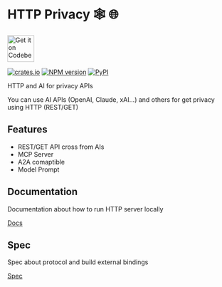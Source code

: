 # HTTP Privacy 🕸️ 🌐 

<a href="https://codeberg.org/Robot_Labs/http-privacy">
    <img alt="Get it on Codeberg" src="https://get-it-on.codeberg.org/get-it-on-blue-on-white.png" height="60">
</a>

[![crates.io](https://img.shields.io/crates/v/privacy_http_sdk)](https://crates.io/crates/privacy_http_sdk)
[![NPM version](https://img.shields.io/npm/v/http-privacy-js.svg)](https://www.npmjs.com/package/http-privacy-js)
[![PyPI](https://img.shields.io/pypi/v/http-privacy-sdk.svg)](https://pypi.org/project/http-privacy-sdk)

HTTP and AI for privacy APIs

You can use AI APIs (OpenAI, Claude, xAI...) and others for get privacy using HTTP (REST/GET)

## Features

- REST/GET API cross from AIs
- MCP Server
- A2A comaptible
- Model Prompt

## Documentation

Documentation about how to run HTTP server locally

[Docs](https://github.com/AI-Robotic-Labs/http-privacy/tree/main/doc)

## Spec

Spec about protocol and build external bindings

[Spec](https://github.com/AI-Robotic-Labs/http-privacy/blob/main/spec/spec.md)
